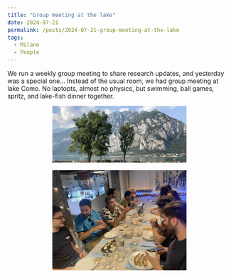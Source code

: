 ```yaml
---
title: "Group meeting at the lake"
date: 2024-07-21
permalink: /posts/2024-07-21-group-meeting-at-the-lake
tags:
  - Milano
  - People
---
```


We run a weekly group meeting to share research updates, and yesterday was a special one... Instead of the usual room, we had group meeting at lake Como. No laptopts, almost no physics, but swimming, ball games, spritz, and lake-fish dinner together.

<p style="text-align: center;">
  <img src="/images/lake_jul2024_a.jpg" alt="Lake July 2024a" style="max-width: 60%; height: auto;" />
</p>

<p style="text-align: center;">
  <img src="/images/lake_jul2024_b.jpg" alt="Lake July 2024b" style="max-width: 60%; height: auto;" />
</p>